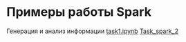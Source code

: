 # Примеры работы Spark

Генерация и анализ информации
[task1.ipynb](https://github.com/EsSanches/DE-step/blob/main/Spark/task1_git.ipynb)
[Task_spark_2](https://github.com/EsSanches/DE-step/blob/main/Spark/Task_spark_2_git.ipynb)
